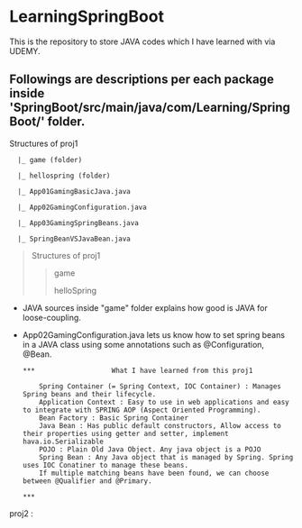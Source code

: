 # LearningSpringBoot

This is the repository to store JAVA codes which I have learned with via UDEMY.

Followings are descriptions per each package inside 'SpringBoot/src/main/java/com/Learning/SpringBoot/' folder.
--------------

Structures of proj1 

      |_ game (folder)
      
      |_ hellospring (folder)
      
      |_ App01GamingBasicJava.java
      
      |_ App02GamingConfiguration.java
      
      |_ App03GamingSpringBeans.java
      
      |_ SpringBeanVSJavaBean.java



>Structures of proj1
>> game
>>
>> helloSpring

- JAVA sources inside "game" folder explains how good is JAVA for loose-coupling.
- App02GamingConfiguration.java lets us know how to set spring beans in a JAVA class using some annotations such as @Configuration, @Bean.

      ***                   What I have learned from this proj1
  
          Spring Container (= Spring Context, IOC Container) : Manages Spring beans and their lifecycle.
          Application Context : Easy to use in web applications and easy to integrate with SPRING AOP (Aspect Oriented Programming).
          Bean Factory : Basic Spring Container
          Java Bean : Has public default constructors, Allow access to their properties using getter and setter, implement hava.io.Serializable
          POJO : Plain Old Java Object. Any java object is a POJO
          Spring Bean : Any Java object that is managed by Spring. Spring uses IOC Conatiner to manage these beans.
          If multiple matching beans have been found, we can choose between @Qualifier and @Primary.
                                                                                                        ***

proj2 : 
